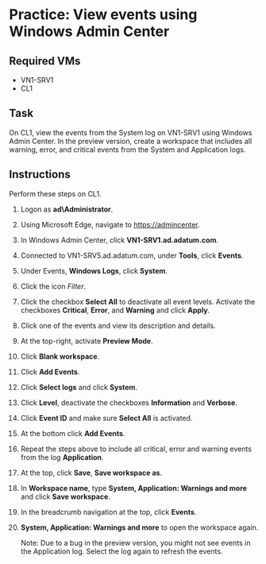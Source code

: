 # Practice: View events using Windows Admin Center

## Required VMs

* VN1-SRV1
* CL1

## Task

On CL1, view the events from the System log on VN1-SRV1 using Windows Admin Center. In the preview version, create a workspace that includes all warning, error, and critical events from the System and Application logs.

## Instructions

Perform these steps on CL1.

1. Logon as **ad\Administrator**.
1. Using Microsoft Edge, navigate to <https://admincenter>.
1. In Windows Admin Center, click **VN1-SRV1.ad.adatum.com**.
1. Connected to VN1-SRV5.ad.adatum.com, under **Tools**, click **Events**.
1. Under Events, **Windows Logs**, click **System**.
1. Click the icon *Filter*.
1. Click the checkbox **Select All** to deactivate all event levels. Activate the checkboxes **Critical**, **Error**, and **Warning** and click **Apply**.
1. Click one of the events and view its description and details.
1. At the top-right, activate **Preview Mode**.
1. Click **Blank workspace**.
1. Click **Add Events**.
1. Click **Select logs** and click **System**.
1. Click **Level**, deactivate the checkboxes **Information** and **Verbose**.
1. Click **Event ID** and make sure **Select All** is activated.
1. At the bottom click **Add Events**.
1. Repeat the steps above to include all critical, error and warning events from the log **Application**.
1. At the top, click **Save**, **Save workspace as**.
1. In **Workspace name**, type **System, Application: Warnings and more** and click **Save workspace**.
1. In the breadcrumb navigation at the top, click **Events**.
1. **System, Application: Warnings and more** to open the  workspace again.

    Note: Due to a bug in the preview version, you might not see events in the Application log. Select the log again to refresh the events.

